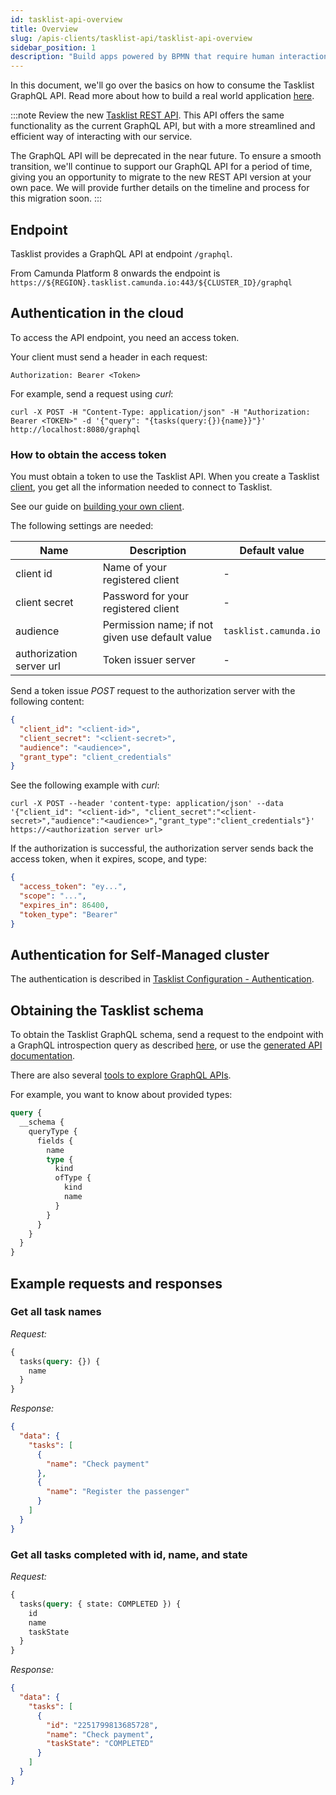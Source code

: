 ```yaml
---
id: tasklist-api-overview
title: Overview
slug: /apis-clients/tasklist-api/tasklist-api-overview
sidebar_position: 1
description: "Build apps powered by BPMN that require human interaction, and make requests."
---
```


In this document, we'll go over the basics on how to consume the Tasklist GraphQL API. Read more about how to build a real world application [here](../tasklist-api-tutorial).

:::note
Review the new [Tasklist REST API](/docs/apis-tools/tasklist-api-rest/tasklist-api-rest-overview.md). This API offers the same functionality as the current GraphQL API, but with a more streamlined and efficient way of interacting with our service.

The GraphQL API will be deprecated in the near future. To ensure a smooth transition, we'll continue to support our GraphQL API for a period of time, giving you an opportunity to migrate to the new REST API version at your own pace. We will provide further details on the timeline and process for this migration soon.
:::

## Endpoint

Tasklist provides a GraphQL API at endpoint `/graphql`.

From Camunda Platform 8 onwards the endpoint is `https://${REGION}.tasklist.camunda.io:443/${CLUSTER_ID}/graphql`

## Authentication in the cloud

To access the API endpoint, you need an access token.

Your client must send a header in each request:

`Authorization: Bearer <Token>`

For example, send a request using _curl_:

```shell
curl -X POST -H "Content-Type: application/json" -H "Authorization: Bearer <TOKEN>" -d '{"query": "{tasks(query:{}){name}}"}' http://localhost:8080/graphql
```

### How to obtain the access token

You must obtain a token to use the Tasklist API. When you create a Tasklist [client](/guides/setup-client-connection-credentials.md), you get all the information needed to connect to Tasklist.

See our guide on [building your own client](/apis-clients/build-your-own-client.md).

The following settings are needed:

| Name                     | Description                                     | Default value         |
| ------------------------ | ----------------------------------------------- | --------------------- |
| client id                | Name of your registered client                  | -                     |
| client secret            | Password for your registered client             | -                     |
| audience                 | Permission name; if not given use default value | `tasklist.camunda.io` |
| authorization server url | Token issuer server                             | -                     |

Send a token issue _POST_ request to the authorization server with the following content:

```json
{
  "client_id": "<client-id>",
  "client_secret": "<client-secret>",
  "audience": "<audience>",
  "grant_type": "client_credentials"
}
```

See the following example with _curl_:

```shell
curl -X POST --header 'content-type: application/json' --data '{"client_id": "<client-id>", "client_secret":"<client-secret>","audience":"<audience>","grant_type":"client_credentials"}' https://<authorization server url>
```

If the authorization is successful, the authorization server sends back the access token, when it expires, scope, and type:

```json
{
  "access_token": "ey...",
  "scope": "...",
  "expires_in": 86400,
  "token_type": "Bearer"
}
```

## Authentication for Self-Managed cluster

The authentication is described in [Tasklist Configuration - Authentication](/docs/self-managed/tasklist-deployment/tasklist-authentication/#identity).

## Obtaining the Tasklist schema

To obtain the Tasklist GraphQL schema, send a request to the endpoint with a GraphQL introspection query as described [here](https://graphql.org/learn/introspection/), or use the [generated API documentation](/docs/apis-clients/tasklist-api/).

There are also several [tools to explore GraphQL APIs](https://altair.sirmuel.design).

For example, you want to know about provided types:

```graphql
query {
  __schema {
    queryType {
      fields {
        name
        type {
          kind
          ofType {
            kind
            name
          }
        }
      }
    }
  }
}
```

## Example requests and responses

### Get all task names

_Request:_

```graphql
{
  tasks(query: {}) {
    name
  }
}
```

_Response:_

```json
{
  "data": {
    "tasks": [
      {
        "name": "Check payment"
      },
      {
        "name": "Register the passenger"
      }
    ]
  }
}
```

### Get all tasks completed with id, name, and state

_Request:_

```graphql
{
  tasks(query: { state: COMPLETED }) {
    id
    name
    taskState
  }
}
```

_Response:_

```json
{
  "data": {
    "tasks": [
      {
        "id": "2251799813685728",
        "name": "Check payment",
        "taskState": "COMPLETED"
      }
    ]
  }
}
```
